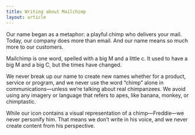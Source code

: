 ```yaml
---
title: Writing about Mailchimp
layout: article
---
```


Our name began as a metaphor: a playful chimp who delivers your mail. Today, our company does more than email. And our name means so much more to our customers.

Mailchimp is one word, spelled with a big M and a little c. It used to have a big M and a big C, but the times have changed.

We never break up our name to create new names whether for a product, service or program, and we never use the word “chimp” alone in communications—unless we’re talking about real chimpanzees. We avoid using any imagery or language that refers to apes, like banana, monkey, or chimptastic.

While our icon contains a visual representation of a chimp—Freddie—we never personify him. That means we don’t write in his voice, and we never create content from his perspective.
